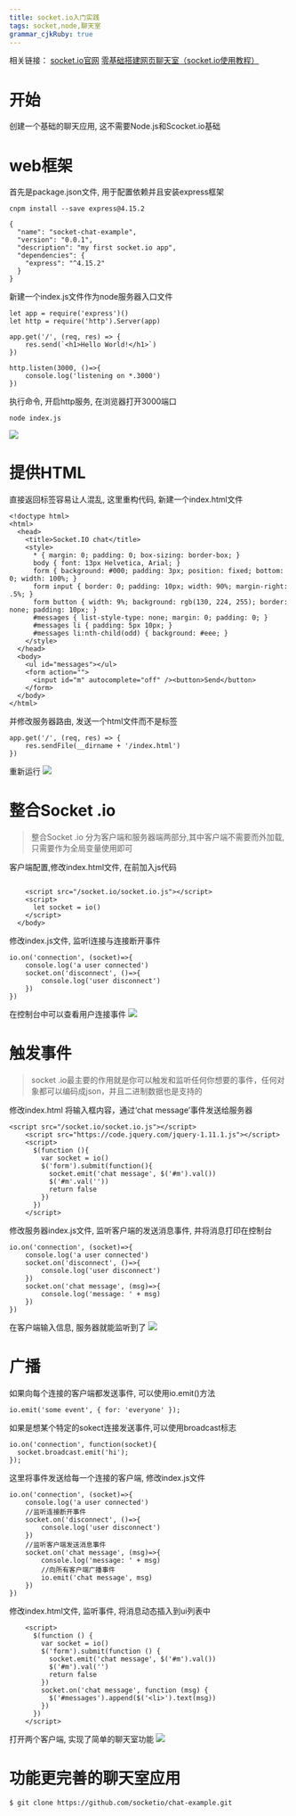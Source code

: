 ```yaml
---
title: socket.io入门实践 
tags: socket,node,聊天室
grammar_cjkRuby: true
---
```


相关链接：
[socket.io官网][1]
[零基础搭建网页聊天室（socket.io使用教程）][2]


  
  
  
  # 开始
  创建一个基础的聊天应用, 这不需要Node.js和Scocket.io基础
  
  # web框架
  首先是package.json文件, 用于配置依赖并且安装express框架
  

``` stylus
cnpm install --save express@4.15.2
```


``` stylus
{
  "name": "socket-chat-example",
  "version": "0.0.1",
  "description": "my first socket.io app",
  "dependencies": {
    "express": "^4.15.2"
  }
}
```

新建一个index.js文件作为node服务器入口文件

``` stylus
let app = require('express')()
let http = require('http').Server(app)

app.get('/', (req, res) => {
    res.send(`<h1>Hello World!</h1>`)
})

http.listen(3000, ()=>{
    console.log('listening on *.3000')
})
```
执行命令, 开启http服务, 在浏览器打开3000端口

``` 
node index.js
```

![][3]


# 提供HTML
直接返回标签容易让人混乱, 这里重构代码, 新建一个index.html文件

``` stylus
<!doctype html>
<html>
  <head>
    <title>Socket.IO chat</title>
    <style>
      * { margin: 0; padding: 0; box-sizing: border-box; }
      body { font: 13px Helvetica, Arial; }
      form { background: #000; padding: 3px; position: fixed; bottom: 0; width: 100%; }
      form input { border: 0; padding: 10px; width: 90%; margin-right: .5%; }
      form button { width: 9%; background: rgb(130, 224, 255); border: none; padding: 10px; }
      #messages { list-style-type: none; margin: 0; padding: 0; }
      #messages li { padding: 5px 10px; }
      #messages li:nth-child(odd) { background: #eee; }
    </style>
  </head>
  <body>
    <ul id="messages"></ul>
    <form action="">
      <input id="m" autocomplete="off" /><button>Send</button>
    </form>
  </body>
</html>
```

并修改服务器路由, 发送一个html文件而不是标签

``` 	
app.get('/', (req, res) => {
    res.sendFile(__dirname + '/index.html')
})
```

重新运行
![][4]


#  整合Socket .io
>整合Socket .io 分为客户端和服务器端两部分,其中客户端不需要而外加载, 只需要作为全局变量使用即可

客户端配置,修改index.html文件, 在</body>前加入js代码

``` stylus

    <script src="/socket.io/socket.io.js"></script>
    <script>
      let socket = io()
    </script>
  </body>
```

修改index.js文件, 监听l连接与连接断开事件

``` stylus
io.on('connection', (socket)=>{
    console.log('a user connected')
    socket.on('disconnect', ()=>{
        console.log('user disconnect')
    })
})
```
在控制台中可以查看用户连接事件
![][5]


  
# 触发事件
>socket .io最主要的作用就是你可以触发和监听任何你想要的事件，任何对象都可以编码成json，并且二进制数据也是支持的


修改index.html 将输入框内容，通过‘chat message’事件发送给服务器

``` stylus
<script src="/socket.io/socket.io.js"></script>
    <script src="https://code.jquery.com/jquery-1.11.1.js"></script>
    <script>
      $(function (){
        var socket = io()
        $('form').submit(function(){
          socket.emit('chat message', $('#m').val())
          $('#m'.val(''))
          return false
        })
      })
    </script>
```


修改服务器index.js文件, 监听客户端的发送消息事件, 并将消息打印在控制台

``` stylus
io.on('connection', (socket)=>{
    console.log('a user connected')
    socket.on('disconnect', ()=>{
        console.log('user disconnect')
    })
    socket.on('chat message', (msg)=>{
        console.log('message: ' + msg)
    })
})
```
在客户端输入信息, 服务器就能监听到了
![][6]


  # 广播
 如果向每个连接的客户端都发送事件, 可以使用io.emit()方法
 

``` stylus
io.emit('some event', { for: 'everyone' });
```
如果是想某个特定的sokect连接发送事件,可以使用broadcast标志

``` stylus
io.on('connection', function(socket){
  socket.broadcast.emit('hi');
});
```
这里将事件发送给每一个连接的客户端, 修改index.js文件


``` stylus
io.on('connection', (socket)=>{
    console.log('a user connected')
    //监听连接断开事件
    socket.on('disconnect', ()=>{
        console.log('user disconnect')
    })
    //监听客户端发送消息事件
    socket.on('chat message', (msg)=>{
        console.log('message: ' + msg)
        //向所有客户端广播事件
        io.emit('chat message', msg)
    }) 
})
```
修改index.html文件,  监听事件, 将消息动态插入到ui列表中

``` stylus
    <script>
      $(function () {
        var socket = io()
        $('form').submit(function () {
          socket.emit('chat message', $('#m').val())
          $('#m').val('')
          return false
        })
        socket.on('chat message', function (msg) {
          $('#messages').append($('<li>').text(msg))
        })
      })
    </script>
```
打开两个客户端, 实现了简单的聊天室功能
![][7]


  [1]: https://socket.io/get-started/chat/
  [2]: https://segmentfault.com/a/1190000004925844#articleHeader0
  [3]: http://image.talkmoney.cn/%E5%B0%8F%E4%B9%A6%E5%8C%A0/1501409938240.jpg
  [4]: http://image.talkmoney.cn/%E5%B0%8F%E4%B9%A6%E5%8C%A0/1501410528099.jpg
  [5]: http://image.talkmoney.cn/%E5%B0%8F%E4%B9%A6%E5%8C%A0/1501420254937.jpg
  [6]: http://image.talkmoney.cn/%E5%B0%8F%E4%B9%A6%E5%8C%A0/1501421463087.jpg
  [7]: http://image.talkmoney.cn/%E5%B0%8F%E4%B9%A6%E5%8C%A0/1501422414118.jpg
  
  
  # 功能更完善的聊天室应用
  

``` stylus
$ git clone https://github.com/socketio/chat-example.git
```
